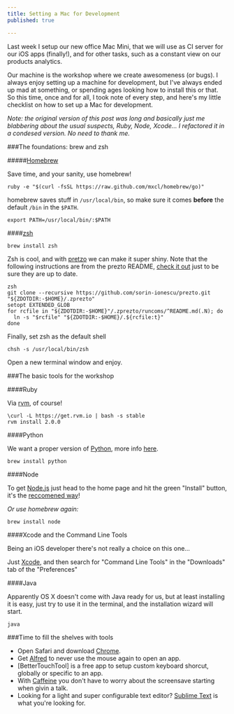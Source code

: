 ```yaml
---
title: Setting a Mac for Development
published: true

---
```


Last week I setup our new office Mac Mini, that we will use as CI server for our iOS apps (finally!), and for other tasks, such as a constant view on our products analytics.

Our machine is the workshop where we create awesomeness (or bugs). I always enjoy setting up a machine for development, but I've always ended up mad at something, or spending ages looking how to install this or that. So this time, once and for all, I took note of every step, and here's my little checklist on how to set up a Mac for development.

_Note: the original version of this post was long and basically just me blabbering about the usual suspects, Ruby, Node, Xcode… I refactored it in a condesed version. No need to thank me._

###The foundations: brew and zsh

#####[Homebrew](http://brew.sh/)

Save time, and your sanity, use homebrew!

	ruby -e "$(curl -fsSL https://raw.github.com/mxcl/homebrew/go)"

homebrew saves stuff in `/usr/local/bin`, so make sure it comes **before** the default `/bin` in the `$PATH`.

	export PATH=/usr/local/bin/:$PATH

####[zsh](http://www.zsh.org/)

	brew install zsh

Zsh is cool, and with [pretzo](https://github.com/sorin-ionescu/prezto) we can make it super shiny. Note that the following instructions are from the prezto README, [check it out](https://github.com/sorin-ionescu/prezto#installation) just to be sure they are up to date.

	zsh
	git clone --recursive https://github.com/sorin-ionescu/prezto.git "${ZDOTDIR:-$HOME}/.zprezto"
	setopt EXTENDED_GLOB
	for rcfile in "${ZDOTDIR:-$HOME}"/.zprezto/runcoms/^README.md(.N); do
	  ln -s "$rcfile" "${ZDOTDIR:-$HOME}/.${rcfile:t}"
	done

Finally, set zsh as the default shell

	chsh -s /usr/local/bin/zsh

Open a new terminal window and enjoy.

###The basic tools for the workshop

####Ruby

Via [rvm](https://rvm.io/), of course!

	\curl -L https://get.rvm.io | bash -s stable
	rvm install 2.0.0

####Python

We want a proper version of [Python](http://www.python.org/), more info [here](https://github.com/mxcl/homebrew/wiki/Homebrew-and-Python).

	brew install python

####Node

To get [Node.js](http://nodejs.org/) just head to the home page and hit the green "Install" button, it's the [reccomened way](https://github.com/joyent/node/wiki/Installing-Node.js-via-package-manager#osx)!

_Or use homebrew again:_

	brew install node
	
####Xcode and the Command Line Tools

Being an iOS developer there's not really a choice on this one…

Just [Xcode](https://developer.apple.com/xcode/), and then search for "Command Line Tools" in the "Downloads" tab of the "Preferences"
	
####Java

Apparently OS X doesn't come with Java ready for us, but at least installing it is easy, just try to use it in the terminal, and the installation wizard will start.

	java

###Time to fill the shelves with tools

* Open Safari and download [Chrome](http://www.google.com/chrome).
* Get [Alfred](http://www.alfredapp.com/) to never use the mouse again to open an app.
* [BetterTouchTool] is a free app to setup custom keyboard shorcut, globally or specific to an app.
* With [Caffeine](http://lightheadsw.com/caffeine/) you don't have to worry about the screensave starting when givin a talk.
* Looking for a light and super configurable text editor? [Sublime Text](http://www.sublimetext.com/) is what you're looking for.
